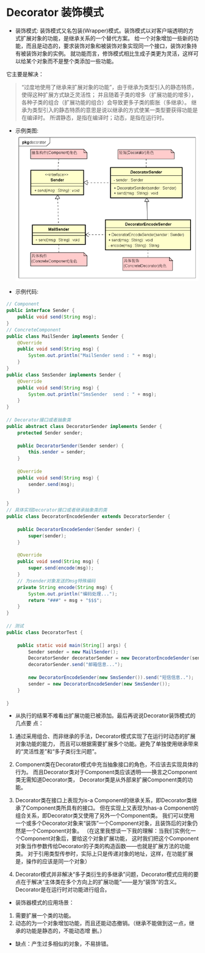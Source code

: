 # Decorator 装饰模式

- 装饰模式:
装饰模式又名包装(Wrapper)模式。装饰模式以对客户端透明的方式扩展对象的功能，是继承关系的一个替代方案。
给一个对象增加一些新的功能，而且是动态的，要求装饰对象和被装饰对象实现同一个接口，装饰对象持有被装饰对象的实例。
就功能而言，修饰模式相比生成子类更为灵活，这样可以给某个对象而不是整个类添加一些功能。

它主要是解决：
> “过度地使用了继承来扩展对象的功能”，由于继承为类型引入的静态特质，使得这种扩展方式缺乏灵活性；
并且随着子类的增多（扩展功能的增多），各种子类的组合（扩展功能的组合）会导致更多子类的膨胀（多继承）。
继承为类型引入的静态特质的意思是说以继承的方式使某一类型要获得功能是在编译时。
所谓静态，是指在编译时；动态，是指在运行时。


- 示例类图:
![Decorator_uml](images/8.Decorator_uml.png)

- 示例代码:
```java
// Component
public interface Sender {
	public void send(String msg);
}
// ConcreteComponent
public class MailSender implements Sender {
	@Override
	public void send(String msg) {
		System.out.println("MailSender send : " + msg);
	}
}
public class SmsSender implements Sender {
	@Override
	public void send(String msg) {
		System.out.println("SmsSender  send : " + msg);
	}
}

// Decorator接口或者抽象类
public abstract class DecoratorSender implements Sender {
	protected Sender sender;

	public DecoratorSender(Sender sender) {
		this.sender = sender;
	}

	@Override
	public void send(String msg) {
		sender.send(msg);
	}
	
}
// 具体实现Decorator接口或者继承抽象类的类
public class DecoratorEncodeSender extends DecoratorSender {

	public DecoratorEncodeSender(Sender sender) {
		super(sender);
	}

	@Override
	public void send(String msg) {
		super.send(encode(msg));
	}
	// 为sender对象发送的msg特殊编码
	private String encode(String msg) {
		System.out.println("编码处理...");
		return "###" + msg + "$$$";
	}
}

// 测试
public class DecoratorTest {

	public static void main(String[] args) {
		Sender sender = new MailSender();
		DecoratorSender decoratorSender = new DecoratorEncodeSender(sender);
		decoratorSender.send("邮箱信息...");
		
		new DecoratorEncodeSender(new SmsSender()).send("短信信息..");
		sender = new DecoratorEncodeSender(new SmsSender());
	}

}
```


- 从执行的结果不难看出扩展功能已被添加。最后再说说Decorator装饰模式的几点要
点：
1. 通过采用组合、而非继承的手法，Decorator模式实现了在运行时动态的扩展对象功能的能力，
而且可以根据需要扩展多个功能。避免了单独使用继承带来的“灵活性差”和“多子类衍生问题”。

2. Component类在Decorator模式中充当抽象接口的角色，不应该去实现具体的行为。
而且Decorator类对于Component类应该透明——换言之Component类无需知道Decorator类，
Decorator类是从外部来扩展Component类的功能。

3. Decorator类在接口上表现为is-a Component的继承关系，即Decorator类继承了Component类所具有的接口。
但在实现上又表现为has-a Component的组合关系，即Decorator类又使用了另外一个Component类。
我们可以使用一个或多个Decorator对象来“装饰”一个Component对象，且装饰后的对象仍然是一个Component对象。
（在这里我想谈一下我的理解：当我们实例化一个Component对象后，要给这个对象扩展功能，
这时我们把这个Component对象当作参数传给Decorator的子类的构造函数——也就是扩展方法的功能类。
对于引用类型传参时，实际上只是传递对象的地址，这样，在功能扩展是，操作的应该是同一个对象）

4. Decorator模式并非解决“多子类衍生的多继承”问题，Decorator模式应用的要点在于解决“主体类在多个方向上的扩展功能”——是为“装饰”的含义。
Decorator是在运行时对功能进行组合。

- 装饰器模式的应用场景：
1. 需要扩展一个类的功能。
2. 动态的为一个对象增加功能，而且还能动态撤销。（继承不能做到这一点，继承的功能是静态的，不能动态增
删。）
- 缺点：产生过多相似的对象，不易排错。